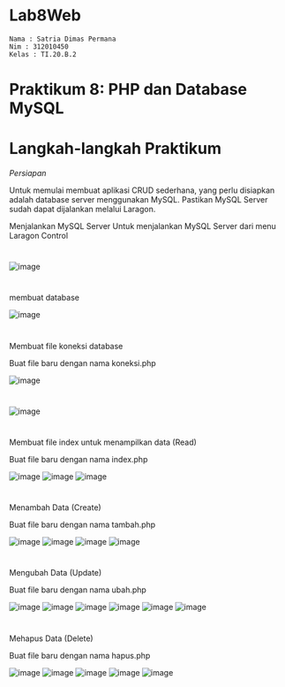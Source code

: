 # Lab8Web

    Nama : Satria Dimas Permana
    Nim : 312010450
    Kelas : TI.20.B.2

# Praktikum 8: PHP dan Database MySQL

# Langkah-langkah Praktikum

_Persiapan_

Untuk memulai membuat aplikasi CRUD sederhana, yang perlu disiapkan adalah
database server menggunakan MySQL. Pastikan MySQL Server sudah dapat dijalankan
melalui Laragon.

Menjalankan MySQL Server
Untuk menjalankan MySQL Server dari menu Laragon Control

#

![image](https://user-images.githubusercontent.com/20396585/169924568-06f7dbe1-7b9a-4f83-9308-215a1babc817.png)

#

membuat database

![image](https://user-images.githubusercontent.com/20396585/169924855-c4953da2-32ec-4e1f-991a-451d080e963e.png)

#

Membuat file koneksi database

Buat file baru dengan nama koneksi.php

![image](https://user-images.githubusercontent.com/20396585/169925315-57412d8e-d8ec-4085-9736-1c4523ceead7.png)

#

![image](https://user-images.githubusercontent.com/20396585/169925363-806e3f48-4f57-4b4c-96b7-13efdfa9b765.png)

#

Membuat file index untuk menampilkan data (Read)

Buat file baru dengan nama index.php

![image](https://user-images.githubusercontent.com/20396585/169926321-eac4bc0c-6179-40ce-9bee-613b94fc9ba3.png)
![image](https://user-images.githubusercontent.com/20396585/169927658-1f249d9c-f5eb-4e79-aed4-3e5b1b4a2adb.png)
![image](https://user-images.githubusercontent.com/20396585/169925761-0bed0418-807b-4232-96bf-b59323dcf2e3.png)

#

Menambah Data (Create)

Buat file baru dengan nama tambah.php

![image](https://user-images.githubusercontent.com/20396585/169926446-da7cafaa-cb16-430d-8c35-a9764cbeebae.png)
![image](https://user-images.githubusercontent.com/20396585/169926670-49f68103-28c6-420b-a3b6-d309027b8cbe.png)
![image](https://user-images.githubusercontent.com/20396585/169926783-018a2668-dafc-42c7-b183-e8420d85edc9.png)
![image](https://user-images.githubusercontent.com/20396585/169926811-c59f6245-1770-4896-baa7-c766fad05c9a.png)

#

Mengubah Data (Update)

Buat file baru dengan nama ubah.php

![image](https://user-images.githubusercontent.com/20396585/169929569-6952db7e-8fe2-4c96-a1c7-553ce2f0ad36.png)
![image](https://user-images.githubusercontent.com/20396585/169929591-5b076a77-223e-47e9-ac11-6600c22e519e.png)
![image](https://user-images.githubusercontent.com/20396585/169929609-a631c453-e646-4bca-9785-9a9073779035.png)
![image](https://user-images.githubusercontent.com/20396585/169929670-31009ffc-6fb1-49cb-b66f-6a926c23937a.png)
![image](https://user-images.githubusercontent.com/20396585/169929736-38fad25c-b0a9-44e2-ba49-848b50021aa2.png)
![image](https://user-images.githubusercontent.com/20396585/169929771-675d7142-5a3f-4895-8b84-61dd5fe68031.png)

#

Mehapus Data (Delete)

Buat file baru dengan nama hapus.php

![image](https://user-images.githubusercontent.com/20396585/169930839-f9c56a69-e285-40b7-a96a-3e46e965acdc.png)
![image](https://user-images.githubusercontent.com/20396585/169929896-88f36c66-676d-4d90-9acf-a8cb9f6df8f9.png)
![image](https://user-images.githubusercontent.com/20396585/169929923-449b346e-789e-45e8-bcd6-aee0364598a1.png)
![image](https://user-images.githubusercontent.com/20396585/169930818-781b783b-2f2b-47bb-b167-fa850ee14e78.png)
![image](https://user-images.githubusercontent.com/20396585/169930863-3791bfe4-d2dd-4bc9-bb42-d009f372fdb7.png)
